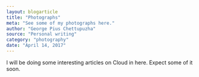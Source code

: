 ```yaml
---
layout: blogarticle
title: "Photographs"
meta: "See some of my photographs here."
author: "George Pius Chettupuzha"
source: "Personal writing"
category: "photography"
date: "April 14, 2017"
---
```


<p>I will be doing some interesting articles on Cloud in here. Expect some of it soon.</p>